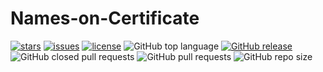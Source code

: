 # Names-on-Certificate

[![stars](https://custom-icon-badges.demolab.com/github.com/kingrishabdugar/Names-on-Certificate/?logo=star)](https://github.com/kingrishabdugar/Names-on-Certificate/stargazers "stars")
[![issues](https://custom-icon-badges.demolab.com/github/issues-raw/kingrishabdugar/Names-on-Certificate/?logo=issue)](https://github.com/kingrishabdugar/Names-on-Certificate?issues "issues")
[![license](https://custom-icon-badges.demolab.com/github/license/kingrishabdugar/Names-on-Certificate?logo=law&logoColor=white)](https://github.com/kingrishabdugar/Names-on-Certificate/blob/main/License?rgh-link-date=2022-07-28 "license MIT")
![GitHub top language](https://img.shields.io/github/languages/top/kingrishabdugar/Names-on-Certificate) 
[![GitHub release](https://img.shields.io/github/release/kingrishabdugar/Names-on-Certificate)](https://github.com/kingrishabdugar/Names-on-Certificate/releases/latest)
![GitHub closed pull requests](https://img.shields.io/github/issues-pr-closed/kingrishabdugar/Names-on-Certificate) 
![GitHub pull requests](https://img.shields.io/github/issues-pr-raw/kingrishabdugar/Names-on-Certificate) 
![GitHub repo size](https://img.shields.io/github/repo-size/kingrishabdugar/Names-on-Certificate)
